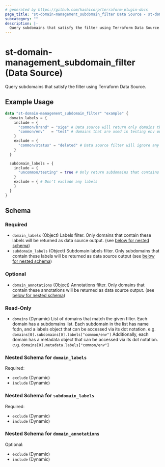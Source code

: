 ```yaml
---
# generated by https://github.com/hashicorp/terraform-plugin-docs
page_title: "st-domain-management_subdomain_filter Data Source - st-domain-management"
subcategory: ""
description: |-
  Query subdomains that satisfy the filter using Terraform Data Source.
---
```


# st-domain-management_subdomain_filter (Data Source)

Query subdomains that satisfy the filter using Terraform Data Source.

## Example Usage

```terraform
data "st-domain-management_subdomain_filter" "example" {
  domain_labels = {
    include = {
      "common/brand" = "sige" # Data source will return only domains that belong to sige AND
      "common/env"   = "test" # domains that are used in testing env only.
    }
    exclude = {
      "common/status" = "deleted" # Data source filter will ignore any domains whose status label is deleted 
    }
  }

  subdomain_labels = {
    include = {
      "uncommon/testing" = true # Only return subdomains that contains this label and this value
    }
    exclude = { # Don't exclude any labels
    }
  }
}
```

<!-- schema generated by tfplugindocs -->
## Schema

### Required

- `domain_labels` (Object) Labels filter. Only domains that contain these labels will be returned as data source output. (see [below for nested schema](#nestedatt--domain_labels))
- `subdomain_labels` (Object) Subdomain labels filter. Only subdomains that contain these labels will be returned as data source output (see [below for nested schema](#nestedatt--subdomain_labels))

### Optional

- `domain_annotations` (Object) Annotations filter. Only domains that contain these annotations will be returned as data source output. (see [below for nested schema](#nestedatt--domain_annotations))

### Read-Only

- `domains` (Dynamic) List of domains that match the given filter.
Each domain has a subdomains list.
Each subdomain in the list has name fqdn, and a labels object that can be accessed via its dot notation.
e.g. `domains[0].subdomains[0].labels["common/env"]`
Additionally, each domain has a metadata object that can be accessed via its dot notation.
e.g. `domains[0].metadata.labels["common/env"]`

<a id="nestedatt--domain_labels"></a>
### Nested Schema for `domain_labels`

Required:

- `exclude` (Dynamic)
- `include` (Dynamic)


<a id="nestedatt--subdomain_labels"></a>
### Nested Schema for `subdomain_labels`

Required:

- `exclude` (Dynamic)
- `include` (Dynamic)


<a id="nestedatt--domain_annotations"></a>
### Nested Schema for `domain_annotations`

Optional:

- `exclude` (Dynamic)
- `include` (Dynamic)
